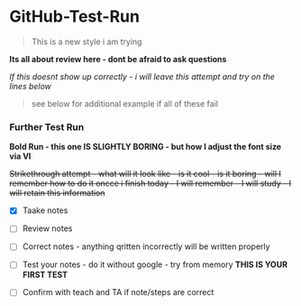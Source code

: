 # GitHub-Test-Run

> This is a new style i am trying

**Its all about review here - dont be afraid to ask questions**

*If this doesnt show up correctly - i will leave this attempt and try on the lines below*
> see below for additional example if all of these fail


### Further Test Run
**Bold Run - this one IS SLIGHTLY BORING - but how I adjust the font size via VI**

~~Strikethrough attempt - what will it look like - is it cool - is it boring - will I remember how to do it oncce i finish today - I will remember - I will study - I will retain this information~~

- [X] Taake notes
- [ ] Review notes
- [ ] Correct notes - anything qritten incorrectly will be written properly
- [ ] Test your notes - do it without google - try from memory **THIS IS YOUR FIRST TEST** 
- [ ] Confirm with teach and TA if note/steps are correct

